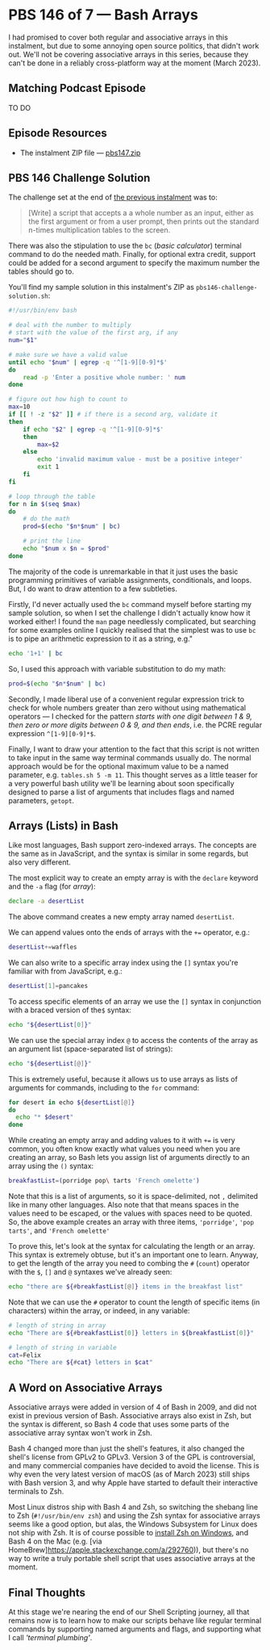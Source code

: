 # PBS 146 of 7 — Bash Arrays

I had promised to cover both regular and associative arrays in this instalment, but due to some annoying open source politics, that didn't work out. We'll not be covering associative arrays in this series, because they can't be done in a reliably cross-platform way at the moment (March 2023).

## Matching Podcast Episode

TO DO

## Episode Resources

* The instalment ZIP file — [pbs147.zip](https://github.com/bartificer/programming-by-stealth/raw/master/instalmentZips/pbs147.zip)

## PBS 146 Challenge Solution

The challenge set at the end of [the previous instalment](./pbs146) was to:

> [Write] a script that accepts a a whole number as an input, either as the first argument or from a user prompt, then prints out the standard n-times multiplication tables to the screen.

There was also the stipulation to use the `bc` (*basic calculator*) terminal command to do the needed math. Finally, for optional extra credit, support could be added for a second argument to specify the maximum number the tables should go to.

You'll find my sample solution in this instalment's ZIP as `pbs146-challenge-solution.sh`:

```bash
#!/usr/bin/env bash

# deal with the number to multiply
# start with the value of the first arg, if any
num="$1"

# make sure we have a valid value
until echo "$num" | egrep -q '^[1-9][0-9]*$'
do
    read -p 'Enter a positive whole number: ' num
done

# figure out how high to count to
max=10
if [[ ! -z "$2" ]] # if there is a second arg, validate it
then
    if echo "$2" | egrep -q '^[1-9][0-9]*$'
    then
        max=$2
    else
        echo 'invalid maximum value - must be a positive integer'
        exit 1
    fi
fi

# loop through the table
for n in $(seq $max)
do
    # do the math
    prod=$(echo "$n*$num" | bc)

    # print the line
    echo "$num x $n = $prod"
done
```

The majority of the code is unremarkable in that it just uses the basic programming primitives of variable assignments, conditionals, and loops. But, I do want to draw attention to a few subtleties.

Firstly, I'd never actually used the `bc` command myself before starting my sample solution, so when I set the challenge I didn't actually know how it worked either! I found the `man` page needlessly complicated, but searching for some examples online I quickly realised that the simplest was to use `bc` is to pipe an arithmetic expression to it as a string, e.g."

```bash
echo '1+1' | bc
``` 

So, I used this approach with variable substitution to do my math:

```bash
prod=$(echo "$n*$num" | bc)
```

Secondly, I made liberal use of a convenient regular expression trick to check for whole numbers greater than zero without using mathematical operators — I checked for the pattern *starts with one digit between 1 & 9, then zero or more digits between 0 & 9, and then ends*, i.e. the PCRE regular expression `^[1-9][0-9]*$`.

Finally, I want to draw your attention to the fact that this script is not written to take input in the same way terminal commands usually do. The normal approach would be for the optional maximum value to be a named parameter, e.g. `tables.sh 5 -m 11`. This thought serves as a little teaser for a very powerful bash utility we'll be learning about soon specifically designed to parse a list of arguments that includes flags and named parameters, `getopt`.

## Arrays (Lists)  in Bash

Like most languages, Bash support zero-indexed arrays. The concepts are the same as in JavaScript, and the syntax is similar in some regards, but also very different.

The most explicit way to create an empty array is with the `declare` keyword and the `-a` flag (for *array*):

```bash
declare -a desertList
```

The above command creates a new empty array named `desertList`.

We can append values onto the ends of arrays with the `+=` operator, e.g.:

```bash
desertList+=waffles
```

We can also write to a specific array index using the `[]` syntax you're familiar with from JavaScript, e.g.:

```bash
desertList[1]=pancakes
```

To access specific elements of an array we use the `[]` syntax in conjunction with a braced version of the`$` syntax:

```bash
echo "${desertList[0]}"
```

We can use the special array index `@` to access the contents of the array as an argument list (space-separated list of strings):

```bash
echo "${desertList[@]}"
```

This is extremely useful, because it allows us to use arrays as lists of arguments for commands, including to the `for` command:

```bash
for desert in echo ${desertList[@]}
do
  echo "* $desert"
done
```

While creating an empty array and adding values to it with `+=` is very common, you often know exactly what values you need when you are creating an array, so Bash lets you assign list of arguments directly to an array using the `()` syntax:

```bash
breakfastList=(porridge pop\ tarts 'French omelette')
```

Note that this is a list of arguments, so it is space-delimited, not `,` delimited like in many other languages. Also note that that means spaces in the values need to be escaped, or the values with spaces need to be quoted. So, the above example creates an array with three items, `'porridge'`, `'pop tarts'`, and `'French omelette'`

To prove this, let's look at the syntax for calculating the length or an array. This syntax is extremely obtuse, but it's an important one to learn. Anyway, to get the length of the array you need to combing the `#` (`count`) operator with the `$`, `[]` and `@` syntaxes we've already seen:

```bash
echo "there are ${#breakfastList[@]} items in the breakfast list"
```

Note that we can use the `#` operator to count the length of specific items (in characters) within the array, or indeed, in any variable:

```bash
# length of string in array
echo "There are ${#breakfastList[0]} letters in ${breakfastList[0]}"

# length of string in variable
cat=Felix
echo "There are ${#cat} letters in $cat"
```

## A Word on Associative Arrays

Associative arrays were added in version of 4 of Bash in 2009, and did not exist in previous version of Bash. Associative arrays also exist in Zsh, but the syntax is different, so Bash 4 code that uses some parts of the associative array syntax won't work in Zsh.

Bash 4 changed more than just the shell's features, it also changed the shell's license from GPLv2 to GPLv3. Version 3 of the GPL is controversial, and many commercial companies have decided to avoid the license. This is why even the very latest version of macOS (as of March 2023) still ships with Bash version 3, and why Apple have started to default their interactive terminals to Zsh.

Most Linux distros ship with Bash 4 and Zsh, so switching the shebang line to Zsh (`#!/usr/bin/env zsh`) and using the Zsh syntax for associative arrays seems like a good option, but alas, the Windows Subsystem for Linux does not ship with Zsh. It is of course possible to [install Zsh on Windows](https://blog.joaograssi.com/windows-subsystem-for-linux-with-oh-my-zsh-conemu/), and Bash 4 on the Mac (e.g. [via HomeBrew]https://apple.stackexchange.com/a/292760)), but there's no way to write a truly portable shell script that uses associative arrays at the moment.

## Final Thoughts

At this stage we're nearing the end of our Shell Scripting journey, all that remains now is to learn how to make our scripts behave like regular terminal commands by supporting named arguments and flags, and supporting what I call *'terminal plumbing'*.
